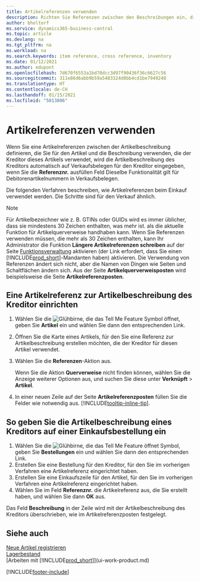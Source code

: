 ```yaml
---
title: Artikelreferenzen verwenden
description: Richten Sie Referenzen zwischen den Beschreibungen ein, die Sie und Ihr Kreditor für einen Artikel verwenden, damit Sie die Artikelbeschreibung des Kreditors in Einkaufsbelege einfügen können.
author: bholtorf
ms.service: dynamics365-business-central
ms.topic: article
ms.devlang: na
ms.tgt_pltfrm: na
ms.workload: na
ms.search.keywords: item reference, cross reference, inventory
ms.date: 01/12/2021
ms.author: edupont
ms.openlocfilehash: 7d670f6553a1bd70dcc3d97f90436f36c6627c56
ms.sourcegitcommit: 311e86d6abb9b59a5483324d8bb4cd1be7949248
ms.translationtype: HT
ms.contentlocale: de-CH
ms.lasthandoff: 01/15/2021
ms.locfileid: "5013806"
---
```

# <a name="use-item-cross-references"></a>Artikelreferenzen verwenden
Wenn Sie eine Artikelreferenzen zwischen der Artikelbeschreibung definieren, die Sie für den Artikel und die Beschreibung verwenden, die der Kreditor dieses Artikels verwendet, wird die Artikelbeschreibung des Kreditors automatisch auf Verkaufsbelegen für den Kreditor eingegeben, wenn Sie die **Referenznr.** ausfüllen Feld Dieselbe Funktionalität gilt für Debitorenartikelnummern in Verkaufsbelegen.

Die folgenden Verfahren beschreiben, wie Artikelreferenzen beim Einkauf verwendet werden. Die Schritte sind für den Verkauf ähnlich.

> [!NOTE]
> Für Artikelbezeichner wie z. B. GTINs oder GUIDs wird es immer üblicher, dass sie mindestens 30 Zeichen enthalten, was mehr ist. als die aktuelle Funktion für Artikelquerverweise handhaben kann. Wenn Sie Referenzen verwenden müssen, die mehr als 30 Zeichen enthalten, kann Ihr Administrator die Funktion **Längere Artikelreferenzen schreiben** auf der Seite [Funktionsverwaltung](https://businesscentral.dynamics.com/?page=2610) aktivieren (der Link erfordert, dass Sie einen [!INCLUDE[prod_short](includes/prod_short.md)]-Mandanten haben) aktivieren. Die Verwendung von Referenzen ändert sich nicht, aber die Namen von Dingen wie Seiten und Schaltflächen ändern sich. Aus der Seite **Artikelquerverweisposten** wird beispielsweise die Seite **Artikelreferenzposten**.

## <a name="to-set-up-an-item-cross-reference-to-a-vendors-item-description"></a>Eine Artikelreferenz zur Artikelbeschreibung des Kreditor einrichten

1. Wählen Sie die ![Glühbirne, die das Tell Me Feature](media/ui-search/search_small.png "Tell Me-Funktion") Symbol öffnet, geben Sie **Artikel** ein und wählen Sie dann den entsprechenden Link.
2. Öffnen Sie die Karte eines Artikels, für den Sie eine Referenz zur Artikelbeschreibung erstellen möchten, die der Kreditor für diesen Artikel verwendet.
3. Wählen Sie die **Referenzen**-Aktion aus.

     Wenn Sie die Aktion **Querverweise** nicht finden können, wählen Sie die Anzeige weiterer Optionen aus, und suchen Sie diese unter **Verknüpft** > **Artikel**.
  
4. In einer neuen Zeile auf der Seite **Artikelreferenzposten** füllen Sie die Felder wie notwendig aus. [!INCLUDE[tooltip-inline-tip](includes/tooltip-inline-tip_md.md)].

## <a name="to-enter-a-vendors-item-description-on-a-purchase-order"></a>So geben Sie die Artikelbeschreibung eines Kreditors auf einer Einkaufsbestellung ein

1. Wählen Sie die ![Glühbirne, die das Tell Me Feature öffnet](media/ui-search/search_small.png "Tell Me-Funktion") Symbol, geben Sie **Bestellungen** ein und wählen Sie dann den entsprechenden Link.
2. Erstellen Sie eine Bestellung für den Kreditor, für den Sie im vorherigen Verfahren eine Artikelreferenz eingerichtet haben.
3. Erstellen Sie eine Einkaufszeile für den Artikel, für den Sie im vorherigen Verfahren eine Artikelreferenz eingerichtet haben.
4. Wählen Sie im Feld **Referenznr.** die Artikelreferenz aus, die Sie erstellt haben, und wählen Sie dann **OK** aus.

Das Feld **Beschreibung** in der Zeile wird mit der Artikelbeschreibung des Kreditors überschrieben, wie im Artikelreferenzposten festgelegt.

## <a name="see-also"></a>Siehe auch
[Neue Artikel registrieren](inventory-how-register-new-items.md)  
[Lagerbestand](inventory-manage-inventory.md)  
[Arbeiten mit [!INCLUDE[prod_short](includes/prod_short.md)]](ui-work-product.md)


[!INCLUDE[footer-include](includes/footer-banner.md)]